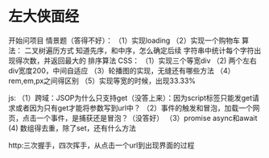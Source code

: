 # 左大侠面经

开始问项目 情景题（答得不好）： （1）实现loading （2）实现一个购物车 算法： 二叉树遍历方式 知道先序，和中序，怎么确定后续 字符串中统计每个字符出现得次数，并返回最大的 排序算法 CSS： （1）实现三个等宽div （2\) 两个左右div宽度200，中间自适应 （3）轮播图的实现，无缝还有哪些方法 （4）rem,em,px之间得区别 （5）实现等宽的时候，出现33.33%

js: （1）跨域：JSOP为什么只支持get（没答上来）：因为script标签只能发get请求或者因为只有get才能将参数写到url中？ （2）事件的触发和冒泡，加载一个网页，点击一个事件，是捕获还是冒泡？（没答好） （3）promise async和await \(4\) 数组得去重，除了set，还有什么方法

http:三次握手，四次挥手，从点击一个url到出现界面的过程

